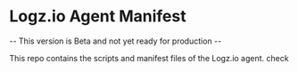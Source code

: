 # Logz.io Agent Manifest

-- This version is Beta and not yet ready for production --

This repo contains the scripts and manifest files of the Logz.io agent.
check
